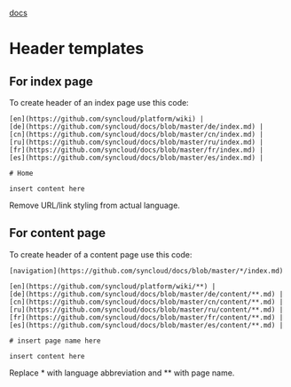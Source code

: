 [docs](https://github.com/syncloud/docs)

# Header templates

## For index page

To create header of an index page use this code:

```
[en](https://github.com/syncloud/platform/wiki) | 
[de](https://github.com/syncloud/docs/blob/master/de/index.md) | 
[cn](https://github.com/syncloud/docs/blob/master/cn/index.md) | 
[ru](https://github.com/syncloud/docs/blob/master/ru/index.md) | 
[fr](https://github.com/syncloud/docs/blob/master/fr/index.md) | 
[es](https://github.com/syncloud/docs/blob/master/es/index.md) | 

# Home

insert content here
```

Remove URL/link styling from actual language.

## For content page

To create header of a content page use this code:

```
[navigation](https://github.com/syncloud/docs/blob/master/*/index.md)

[en](https://github.com/syncloud/platform/wiki/**) | 
[de](https://github.com/syncloud/docs/blob/master/de/content/**.md) | 
[cn](https://github.com/syncloud/docs/blob/master/cn/content/**.md) | 
[ru](https://github.com/syncloud/docs/blob/master/ru/content/**.md) | 
[fr](https://github.com/syncloud/docs/blob/master/fr/content/**.md) | 
[es](https://github.com/syncloud/docs/blob/master/es/content/**.md) | 

# insert page name here

insert content here
```

Replace * with language abbreviation and ** with page name.
